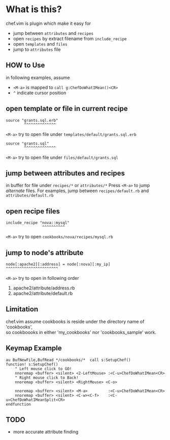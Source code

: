 What is this?
==================================
chef.vim is plugin which make it easy for

  * jump between `attributes` and `recipes`
  * open `recipes` by extract filename from `include_recipe`
  * open `templates` and `files`
  * jump to `attributes` file

HOW to Use
-----------------------------------------------------------------
in following examples, assume

* `<M-a>` is mapped to `call g:ChefDoWhatIMean()<CR>`
* `^` indicate cursor position

## open template or file in current recipe

    source "grants.sql.erb"
            ^^^^^^^^^^^^^^
`<M-a>` try to open file under `templates/default/grants.sql.erb`

    source "grants.sql"
            ^^^^^^^^^^^^^^
`<M-a>` try to open file under `files/default/grants.sql`

## jump between attributes and recipes
in buffer for file under `recipes/*` or `attributes/*`
Press `<M-a>` to jump *alternate* files.
For examples, jump between `recipes/default.rb` and `attributes/default.rb`

## open recipe files

    include_recipe "nova::mysql"
                    ^^^^^^^^^^
`<M-a>` try to open `cookbooks/nova/recipes/mysql.rb`

## jump to node's attribute

    node[:apache2][:address] = node[:nova][:my_ip]
    ^^^^^^^^^^^^^^^^^^^^^^^

`<M-a>` try to open in following order

1. apache2/attribute/address.rb
2. apache2/attribute/default.rb

Limitation
-----------------------------------------------------------------
chef.vim assume cookbooks is reside under the directory name of 'cookbooks',  
so cookboooks in either 'my_cookbooks' nor 'cookbooks_sample' work.


Keymap Example
-----------------------------------------------------------------

    au BufNewFile,BufRead */cookbooks/*  call s:SetupChef()
    function! s:SetupChef()
        " Left mouse click to GO!
        nnoremap <buffer> <silent> <2-LeftMouse> :<C-u>ChefDoWhatIMean<CR>
        " Right mouse click to Back!
        nnoremap <buffer> <silent> <RightMouse> <C-o>

        nnoremap <buffer> <silent> <M-a>         :<C-u>ChefDoWhatIMean<CR>
        nnoremap <buffer> <silent> <C-w><C-f>    :<C-u>ChefDoWhatIMeanSplit<CR>
    endfunction

TODO
-----------------------------------------------------------------
* more accurate attribute finding
